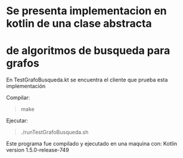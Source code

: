 # Se presenta implementacion en kotlin de una clase abstracta
# de algoritmos de busqueda para grafos

En TestGrafoBusqueda.kt se encuentra el cliente que prueba esta implementación

Compilar:
> make

Ejecutar:
> ./runTestGrafoBusqueda.sh

Este programa fue compilado y ejecutado en una maquina con:
Kotlin version 1.5.0-release-749
